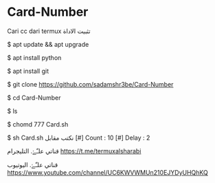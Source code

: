 # Card-Number
Cari cc dari termux
تثبيت الاداة 


$  apt update && apt upgrade

$  apt install python

$  apt install git

$   git clone https://github.com/sadamshr3be/Card-Number

$  cd Card-Number

$  ls

$  chomd 777 Card.sh

$  sh Card.sh
نكتب مقابل 
[#]  Count      : 10
[#]  Delay       : 2

قناتي علـّۓ. التليجرام
https://t.me/termuxalsharabi

قناتي علـّۓ. اليوتيوب
https://www.youtube.com/channel/UC6KWVWMUn210EJYDyUHQhKQ
